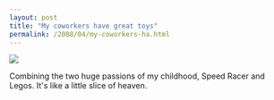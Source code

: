 ```yaml
---
layout: post
title: "My coworkers have great toys"
permalink: /2008/04/my-coworkers-ha.html
---
```


[![](https://farm3.static.flickr.com/2218/2399566046_e256f113be.jpg)](http://www.flickr.com/photos/msippey/2399566046/ "photo sharing")  

Combining the two huge passions of my childhood, Speed Racer and Legos. It's like a little slice of heaven.